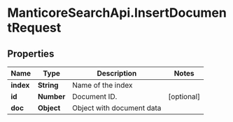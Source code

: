 # ManticoreSearchApi.InsertDocumentRequest

## Properties

Name | Type | Description | Notes
------------ | ------------- | ------------- | -------------
**index** | **String** | Name of the index | 
**id** | **Number** | Document ID.  | [optional] 
**doc** | **Object** | Object with document data  | 


